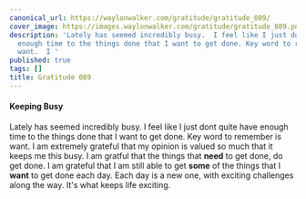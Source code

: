 ```yaml
---
canonical_url: https://waylonwalker.com/gratitude/gratitude_089/
cover_image: https://images.waylonwalker.com/gratitude/gratitude_089.png
description: 'Lately has seemed incredibly busy.  I feel like I just dont quite have
  enough time to the things done that I want to get done. Key word to remember is
  want.  I '
published: true
tags: []
title: Gratitude 089
---
```


#### Keeping Busy


Lately has seemed incredibly busy.  I feel like I just dont quite have enough time to the things done that I want to get done. Key word to remember is want.  I am extremely grateful that my opinion is valued so much that it keeps me this busy.  I am gratful that the things that **need** to get done, do get done.  I am grateful that I am still able to get **some** of the things that I **want** to get done each day.  Each day is a new one, with exciting challenges along the way.  It's what keeps life exciting.